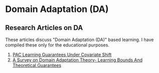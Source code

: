 # Domain Adaptation (DA)

## Research Articles on DA
These articles discuss "Domain Adaptation (DA)" based learning. I have compiled these only for the educational purposes.

1. [PAC Learning Guarantees Under Covariate Shift](https://arxiv.org/abs/1812.06393)
2. [A Survey on Domain Adaptation Theory- Learning Bounds And Theoretical Guarantees](https://arxiv.org/abs/2004.11829)


